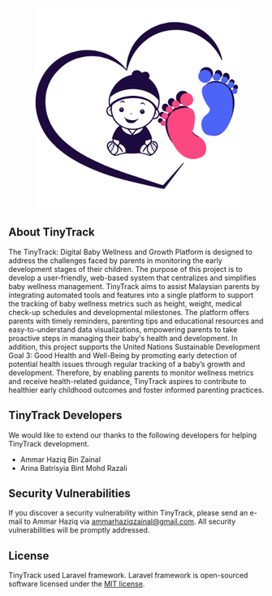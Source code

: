 <p align="center"><a href="" target="_blank"><img src="public/img/Untitled design.png" width="400" alt="TinyTrack Logo"></a></p>

## About TinyTrack

The TinyTrack: Digital Baby Wellness and Growth Platform is designed to address the challenges faced by parents in monitoring the early development stages of their children. The purpose of this project is to develop a user-friendly, web-based system that centralizes and simplifies baby wellness management. TinyTrack aims to assist Malaysian parents by integrating automated tools and features into a single platform to support the tracking of baby wellness metrics such as height, weight, medical check-up schedules and developmental milestones. The platform offers parents with timely reminders, parenting tips and educational resources and easy-to-understand data visualizations, empowering parents to take proactive steps in managing their baby's health and development. In addition, this project supports the United Nations Sustainable Development Goal 3: Good Health and Well-Being by promoting early detection of potential health issues through regular tracking of a baby’s growth and development. Therefore, by enabling parents to monitor wellness metrics and receive health-related guidance, TinyTrack aspires to contribute to healthier early childhood outcomes and foster informed parenting practices. 

## TinyTrack Developers

We would like to extend our thanks to the following developers for helping TinyTrack development.

- Ammar Haziq Bin Zainal
- Arina Batrisyia Bint Mohd Razali


## Security Vulnerabilities

If you discover a security vulnerability within  TinyTrack, please send an e-mail to Ammar Haziq via [ammarhaziqzainal@gmail.com](mailto:ammarhaziqzainal@gmail.com). All security vulnerabilities will be promptly addressed.

## License

TinyTrack used Laravel framework. Laravel framework is open-sourced software licensed under the [MIT license](https://opensource.org/licenses/MIT).
